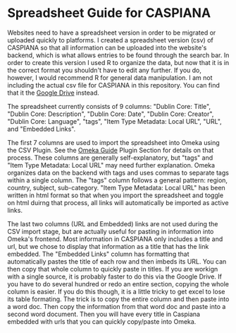 # Spreadsheet Guide for CASPIANA
Websites need to have a spreadsheet version in order to be migrated or uploaded quickly to platforms. I created a spreadsheet version (csv) of CASPIANA so that all information can be uploaded into the website's backend, which is what allows entries to be found through the search bar. In order to create this version I used R to organize the data, but now that it is in the correct format you shouldn't have to edit any further. If you do, however, I would recommend R for general data manipulation. I am not  including the actual csv file for CASPIANA in this repository. You can find that it the [Google Drive](https://docs.google.com/spreadsheets/d/1NHbX0fnF3CA1h0DvPacjhI9kU9f8bhYX/edit#gid=1506660950) instead. 

The spreadsheet currently consists of 9 columns: "Dublin Core: Title", "Dublin Core: Description", "Dublin Core: Date", "Dublin Core: Creator", "Dublin Core: Language", "tags", "Item Type Metadata: Local URL", "URL", and "Embedded Links". 

The first 7 columns are used to import the spreadsheet into Omeka using the CSV Plugin. See the [Omeka Guide](https://github.com/CianStryker/Caspiana_Guide/tree/main/Omeka%20Website%20Guide/Omeka%20Guide) Plugin Section for details on that process. These columns are generally self-explanatory, but "tags" and "Item Type Metadata: Local URL" may need further explanation. Omeka organizes data on the backend with tags and uses commas to separate tags within a single column. The "tags" column follows a general pattern: region, country, subject, sub-category. "Item Type Metadata: Local URL" has been written in html format so that when you import the spreadsheet and toggle on html duirng that process, all links will automatically be imported as active links. 

The last two columns (URL and Embedded) links are not used during the CSV import stage, but are actually useful for pasting in information into Omeka's frontend. Most information in CASPIANA only includes a title and url, but we chose to display that information as a title that has the link embedded. The "Embedded Links" column has formatting that automatically pastes the title of each row and then imbeds its URL. You can then copy that whole column to quickly paste in titles. If you are workign with a single source, it is probably faster to do this via the Google Drive. If you have to do several hundred or redo an entire section, copying the whole column is easier. If you do this though, it is a little tricky to get excel to lose its table formating. The trick is to copy the entire column and then paste into a word doc. Then copy the information from that word doc and paste into a second word document. Then you will have every title in Caspiana embedded with urls that you can quickly copy/paste into Omeka. 



